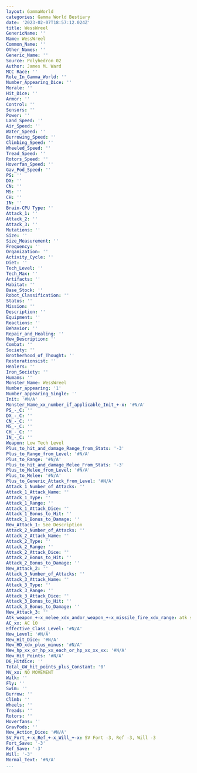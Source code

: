 ```yaml
---
layout: GammaWorld
categories: Gamma World Bestiary
date: '2023-02-07T18:57:12.024Z'
title: WessWreel
GenericName: ''
Name: WessWreel
Common_Name: ''
Other_Names: ''
Generic_Name: ''
Source: Polyhedron 02
Author: James M. Ward
MCC Race: ''
Role_In_Gamma_World: ''
Number_Appearing_Dice: ''
Morale: ''
Hit_Dice: ''
Armor: ''
Control: ''
Sensors: ''
Power: ''
Land_Speed: ''
Air_Speed: ''
Water_Speed: ''
Burrowing_Speed: ''
Climbing_Speed: ''
Wheeled_Speed: ''
Tread_Speed: ''
Rotors_Speed: ''
Hoverfan_Speed: ''
Gav_Pod_Speed: ''
PS: ''
DX: ''
CN: ''
MS: ''
CH: ''
IN: ''
Brain-CPU Type: ''
Attack_1: ''
Attack_2: ''
Attack_3: ''
Mutations: ''
Size: ''
Size_Measurement: ''
Frequency: ''
Organization: ''
Activity_Cycle: ''
Diet: ''
Tech_Level: ''
Tech_Max: ''
Artifacts: ''
Habitat: ''
Base_Stock: ''
Robot_Classification: ''
Status: ''
Mission: ''
Description: ''
Equipment: ''
Reactions: ''
Behavior: ''
Repair_and_Healing: ''
New_Description: ''
Combat: ''
Society: ''
Brotherhood_of_Thought: ''
Restorationsist: ''
Healers: ''
Iron_Society: ''
Humans: ''
Monster_Name: WessWreel
Number_appearing: '1'
Number_appearing_Single: ''
Init: '#N/A'
Monster_Name_xx_number_if_applicable_Init_+-x: '#N/A'
PS_-_C: ''
DX_-_C: ''
CN_-_C: ''
MS_-_C: ''
CH_-_C: ''
IN_-_C: ''
Weapon: Low Tech Level
Plus_to_hit_and_damage_Range_from_Stats: '-3'
Plus_to_Range_from_Level: '#N/A'
Plus_to_Range: '#N/A'
Plus_to_hit_and_damage_Melee_From_Stats: '-3'
Plus_to_Melee_from_Level: '#N/A'
Plus_to_Melee: '#N/A'
Plus_to_Generic_Attack_from_Level: '#N/A'
Attack_1_Number_of_Attacks: ''
Attack_1_Attack_Name: ''
Attack_1_Type: ''
Attack_1_Range: ''
Attack_1_Attack_Dice: ''
Attack_1_Bonus_to_Hit: ''
Attack_1_Bonus_to_Damage: ''
New_Attack_1: See Description
Attack_2_Number_of_Attacks: ''
Attack_2_Attack_Name: ''
Attack_2_Type: ''
Attack_2_Range: ''
Attack_2_Attack_Dice: ''
Attack_2_Bonus_to_Hit: ''
Attack_2_Bonus_to_Damage: ''
New_Attack_2: ''
Attack_3_Number_of_Attacks: ''
Attack_3_Attack_Name: ''
Attack_3_Type: ''
Attack_3_Range: ''
Attack_3_Attack_Dice: ''
Attack_3_Bonus_to_Hit: ''
Attack_3_Bonus_to_Damage: ''
New_Attack_3: ''
Atk_weapon_+-x_melee_xdx_andor_weapon_+-x_missile_fire_xdx_range: atk see description
AC_xx: AC 10
Effective_Class_Level: '#N/A'
New_Level: '#N/A'
New_Hit_Dice: '#N/A'
New_HD_xdx_plus_minus: '#N/A'
New_hp_xx_or_hp_xx_each_or_hp_xx_xx_xx: '#N/A'
New_Hit_Points: '#N/A'
D6_Hitdice: ''
Total_GW_hit_points_plus_Constant: '0'
MV_xx: NO MOVEMENT
Walk: ''
Fly: ''
Swim: ''
Burrow: ''
Climb: ''
Wheels: ''
Treads: ''
Rotors: ''
Hoverfans: ''
GravPods: ''
New_Action_Dice: '#N/A'
SV_Fort_+-x_Ref_+-x_Will_+-x: SV Fort -3, Ref -3, Will -3
Fort_Save: '-3'
Ref_Save: '-3'
Will: '-3'
Normal_Text: '#N/A'
...
```

